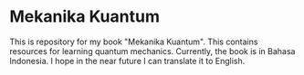 # Mekanika Kuantum
This is repository for my book "Mekanika Kuantum". This contains resources for learning quantum mechanics. Currently, the book is in Bahasa Indonesia. I hope in the near future I can translate it to English.

